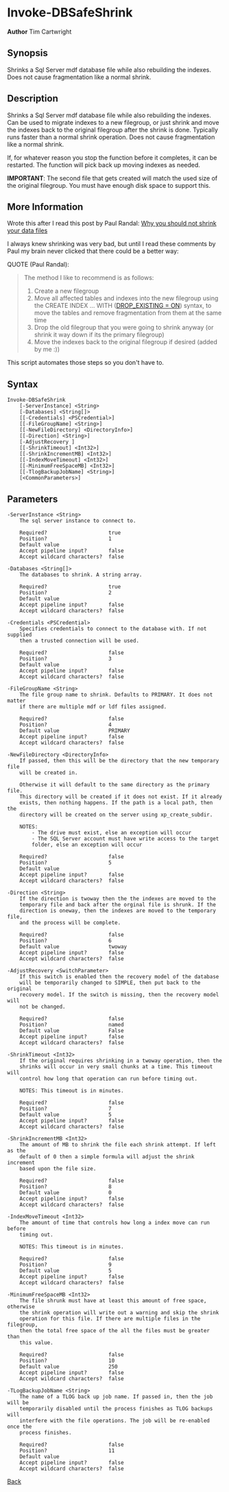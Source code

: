 
# Invoke-DBSafeShrink
**Author** Tim Cartwright

## Synopsis
Shrinks a Sql Server mdf database file while also rebuilding the indexes. Does not cause fragmentation like a normal shrink.

## Description
Shrinks a Sql Server mdf database file while also rebuilding the indexes. Can be used to migrate indexes to a new filegroup, or just shrink and move the indexes back to the original filegroup after the shrink is done. Typically runs faster than a normal shrink operation. Does not cause fragmentation like a normal shrink.

If, for whatever reason you stop the function before it completes, it can be restarted. The function will pick back up moving indexes as needed.

**IMPORTANT**: The second file that gets created will match the used size of the original filegroup. You must have enough disk space to support this.

## More Information     
Wrote this after I read this post by Paul Randal: <a href="https://www.sqlskills.com/blogs/paul/why-you-should-not-shrink-your-data-files/" target="_blank">Why you should not shrink your data files</a>  
    
I always knew shrinking was very bad, but until I read these comments by Paul my brain never clicked that there could be a better way:

QUOTE (Paul Randal):
    
>    The method I like to recommend is as follows:
>
> 1. Create a new filegroup
> 2. Move all affected tables and indexes into the new filegroup using the
> CREATE INDEX … WITH (<a href="https://learn.microsoft.com/en-us/sql/t-sql/statements/create-index-transact-sql?view=sql-server-ver16#drop_existing---on--off-" target="_blank">DROP_EXISTING = ON</a>) syntax, to move the tables
> and remove fragmentation from them at the same time
> 3. Drop the old filegroup that you were going to shrink anyway (or
> shrink it way down if its the primary filegroup)
> 4. Move the indexes back to the original filegroup if desired (added by me :))

This script automates those steps so you don't have to.

## Syntax
    Invoke-DBSafeShrink 
        [-ServerInstance] <String> 
        [-Databases] <String[]> 
        [[-Credentials] <PSCredential>] 
        [[-FileGroupName] <String>] 
        [[-NewFileDirectory] <DirectoryInfo>] 
        [[-Direction] <String>] 
        [-AdjustRecovery ] 
        [[-ShrinkTimeout] <Int32>] 
        [[-ShrinkIncrementMB] <Int32>] 
        [[-IndexMoveTimeout] <Int32>] 
        [[-MinimumFreeSpaceMB] <Int32>] 
        [[-TlogBackupJobName] <String>] 
        [<CommonParameters>]

## Parameters
    -ServerInstance <String>
        The sql server instance to connect to.

        Required?                    true
        Position?                    1
        Default value                
        Accept pipeline input?       false
        Accept wildcard characters?  false

    -Databases <String[]>
        The databases to shrink. A string array.

        Required?                    true
        Position?                    2
        Default value                
        Accept pipeline input?       false
        Accept wildcard characters?  false

    -Credentials <PSCredential>
        Specifies credentials to connect to the database with. If not supplied 
        then a trusted connection will be used.

        Required?                    false
        Position?                    3
        Default value                
        Accept pipeline input?       false
        Accept wildcard characters?  false

    -FileGroupName <String>
        The file group name to shrink. Defaults to PRIMARY. It does not matter 
        if there are multiple mdf or ldf files assigned.

        Required?                    false
        Position?                    4
        Default value                PRIMARY
        Accept pipeline input?       false
        Accept wildcard characters?  false

    -NewFileDirectory <DirectoryInfo>
        If passed, then this will be the directory that the new temporary file 
        will be created in.
        
        Otherwise it will default to the same directory as the primary file. 
        This directory will be created if it does not exist. If it already 
        exists, then nothing happens. If the path is a local path, then the 
        directory will be created on the server using xp_create_subdir.
        
        NOTES:
            - The drive must exist, else an exception will occur
            - The SQL Server account must have write access to the target 
            folder, else an exception will occur

        Required?                    false
        Position?                    5
        Default value                
        Accept pipeline input?       false
        Accept wildcard characters?  false

    -Direction <String>
        If the direction is twoway then the the indexes are moved to the 
        temporary file and back after the orginal file is shrunk. If the 
        direction is oneway, then the indexes are moved to the temporary file, 
        and the process will be complete.

        Required?                    false
        Position?                    6
        Default value                twoway
        Accept pipeline input?       false
        Accept wildcard characters?  false

    -AdjustRecovery <SwitchParameter>
        If this switch is enabled then the recovery model of the database 
        will be temporarily changed to SIMPLE, then put back to the original 
        recovery model. If the switch is missing, then the recovery model will 
        not be changed.

        Required?                    false
        Position?                    named
        Default value                False
        Accept pipeline input?       false
        Accept wildcard characters?  false

    -ShrinkTimeout <Int32>
        If the original requires shrinking in a twoway operation, then the 
        shrinks will occur in very small chunks at a time. This timeout will 
        control how long that operation can run before timing out.
        
        NOTES: This timeout is in minutes.

        Required?                    false
        Position?                    7
        Default value                5
        Accept pipeline input?       false
        Accept wildcard characters?  false

    -ShrinkIncrementMB <Int32>
        The amount of MB to shrink the file each shrink attempt. If left as the 
        default of 0 then a simple formula will adjust the shrink increment 
        based upon the file size.

        Required?                    false
        Position?                    8
        Default value                0
        Accept pipeline input?       false
        Accept wildcard characters?  false

    -IndexMoveTimeout <Int32>
        The amount of time that controls how long a index move can run before 
        timing out.
        
        NOTES: This timeout is in minutes.

        Required?                    false
        Position?                    9
        Default value                5
        Accept pipeline input?       false
        Accept wildcard characters?  false

    -MinimumFreeSpaceMB <Int32>
        The file shrunk must have at least this amount of free space, otherwise
        the shrink operation will write out a warning and skip the shrink 
        operation for this file. If there are multiple files in the filegroup, 
        then the total free space of the all the files must be greater than 
        this value.

        Required?                    false
        Position?                    10
        Default value                250
        Accept pipeline input?       false
        Accept wildcard characters?  false

    -TLogBackupJobName <String>
        The name of a TLOG back up job name. If passed in, then the job will be 
        temporarily disabled until the process finishes as TLOG backups will 
        interfere with the file operations. The job will be re-enabled once the 
        process finishes.

        Required?                    false
        Position?                    11
        Default value                
        Accept pipeline input?       false
        Accept wildcard characters?  false
 
[Back](/README.md)
